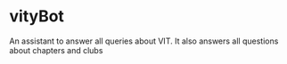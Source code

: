 # vityBot
An assistant to answer all queries about VIT.
It also answers all questions about chapters and clubs
